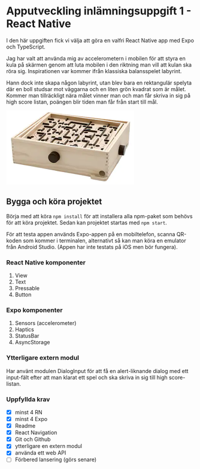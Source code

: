 # Apputveckling inlämningsuppgift 1 - React Native

I den här uppgiften fick vi välja att göra en valfri React Native app med Expo och TypeScript.

Jag har valt att använda mig av accelerometern i mobilen för att styra en kula på skärmen genom att luta mobilen i den riktning man vill att kulan ska röra sig. Inspirationen var kommer ifrån klassiska balansspelet labyrint.

Hann dock inte skapa någon labyrint, utan blev bara en rektangulär spelyta där en boll studsar mot väggarna och en liten grön kvadrat som är målet. Kommer man tillräckligt nära målet vinner man och man får skriva in sig på high score listan, poängen blir tiden man får från start till mål.

![labyrint](labyrint.png)

## Bygga och köra projektet

Börja med att köra `npm install` för att installera alla npm-paket som behövs för att köra projektet. Sedan kan projektet startas med `npm start`.

För att testa appen används Expo-appen på en mobiltelefon, scanna QR-koden som kommer i terminalen, alternativt så kan man köra en emulator från Android Studio. (Appen har inte testats på iOS men bör fungera).

### React Native komponenter

1. View
2. Text
3. Pressable
4. Button

### Expo komponenter

1. Sensors (accelerometer)
2. Haptics
3. StatusBar
4. AsyncStorage

### Ytterligare extern modul

Har använt modulen DialogInput för att få en alert-liknande dialog med ett input-fält efter att man klarat ett spel och ska skriva in sig till high score-listan.

### Uppfyllda krav

- [x] minst 4 RN
- [x] minst 4 Expo
- [x] Readme
- [x] React Navigation
- [x] Git och Github
- [x] ytterligare en extern modul
- [x] använda ett web API
- [ ] Förbered lansering (görs senare)
